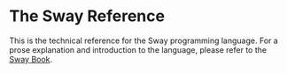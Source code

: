 # The Sway Reference

<!-- markdown-link-check-disable -->
This is the technical reference for the Sway programming language. For a prose explanation and introduction to the language, please refer to the [Sway Book](https://fuellabs.github.io/sway/v0.59.0/book/).
<!-- markdown-link-check-enable -->
